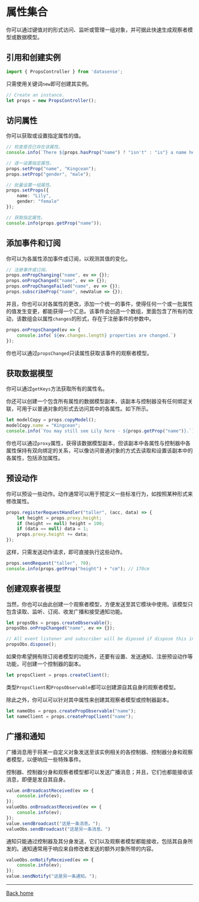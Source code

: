 # 属性集合

你可以通过键值对的形式访问、监听或管理一组对象，并可据此快速生成观察者模型或数据模型。

## 引用和创建实例

```typescript
import { PropsController } from 'datasense';
```

只需使用关键词`new`即可创建其实例。

``` typescript
// Create an instance.
let props = new PropsController();
```

## 访问属性

你可以获取或设置指定属性的值。

``` typescript
// 检查是否已存在该属性。
console.info(`There ${props.hasProp("name") ? "isn't" : "is"} a name here.`);

// 逐一设置指定属性。
props.setProp("name", "Kingcean");
props.setProp("gender", "male");

// 批量设置一组属性。
props.setProps({
    name: "Lily",
    gender: "female"
});

// 获取指定属性。
console.info(props.getProp("name"));
```

## 添加事件和订阅

你可以为各属性添加事件或订阅，以观测其值的变化。

```typescript
// 注册事件或订阅。
props.onPropChanging("name", ev => {});
props.onPropChanged("name", ev => {});
props.onPropChangeFailed("name", ev => {});
props.subscribeProp("name", newValue => {});
```

并且，你也可以对各属性的更改，添加一个统一的事件，使得任何一个或一批属性的值发生变更，都能获得一个汇总。该事件会创造一个数组，里面包含了所有的改动，该数组会以属性`changes`的形式，存在于注册事件的参数中。

```typescript
props.onPropsChanged(ev => {
    console.info(`${ev.changes.length} properties are changed.`)
});
```

你也可以通过`propsChanged`只读属性获取该事件的观察者模型。

## 获取数据模型

你可以通过`getKeys`方法获取所有的属性名。

你还可以创建一个包含所有属性的数据模型副本，该副本与控制器没有任何绑定关联，可用于以普通对象的形式去访问其中的各属性。如下所示。

```typescript
let modelCopy = props.copyModel();
modelCopy.name = "Kingcean";
console.info(`You may still see Lily here - ${props.getProp("name")}.`)
```

你也可以通过`proxy`属性，获得该数据模型副本，但该副本中各属性与控制器中各属性保持有双向绑定的关系，可以像访问普通对象的方式去读取和设置该副本中的各属性，包括添加属性。

## 预设动作

你可以预设一些动作。动作通常可以用于预定义一些标准行为，如按照某种形式来修改属性。

```typescript
props.registerRequestHandler("taller", (acc, data) => {
    let height = props.proxy.height;
    if (height == null) height = 100;
    if (data == null) data = 1;
    props.proxy.height += data;
});
```

这样，只需发送动作请求，即可直接执行这些动作。

```typescript
props.sendRequest("taller", 70);
console.info(props.getProp("height") + "cm"); // 170cm
```

## 创建观察者模型

当然，你也可以由此创建一个观察者模型，方便发送至其它模块中使用。该模型只包含读取、监听、订阅、收发广播和接受通知功能。

```typescript
let propsObs = props.createObservable();
propsObs.onPropChanged("name", ev => {});

// All event listener and subscriber will be diposed if dispose this instance.
propsObs.dispose();
```

如果你希望拥有除订阅者模型的功能外，还要有设置、发送通知、注册预设动作等功能，可创建一个控制器的副本。

```typescript
let propsClient = props.createClient();
```

类型`PropsClient`和`PropsObservable`都可以创建源自其自身的观察者模型。

除此之外，你可以可以针对其中属性来创建其观察者模型或控制器副本。

```typescript
let nameObs = props.createPropObservable("name");
let nameClient = props.createPropClient("name");
```

## 广播和通知

广播消息用于将某一自定义对象发送至该实例相关的各控制器、控制器分身和观察者模型，以便响应一些特殊事件。

控制器、控制器分身和观察者模型都可以发送广播消息；并且，它们也都能接收该消息，即便是发自其自身。

```typescript
value.onBroadcastReceived(ev => {
    console.info(ev);
});
valueObs.onBroadcastReceived(ev => {
    console.info(ev);
});
value.sendBroadcast("这是一条消息。");
valueObs.sendBroadcast("这是另一条消息。")
```

通知只能通过控制器及其分身发送，它们以及观察者模型都能接收，包括其自身所发的。通知通常用于响应来自修改者发送的额外对象所带的内容。

```typescript
valueObs.onNotifyReceived(ev => {
    console.info(ev);
});
value.sendNotify("这是另一条通知。");
```

<!-- End -->
---

[Back home](../shuoming/)